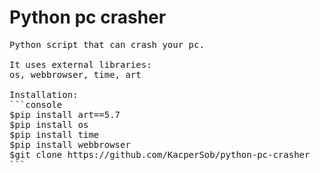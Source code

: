 # Python pc crasher
<pre>
Python script that can crash your pc.

It uses external libraries:
os, webbrowser, time, art

Installation:
```console
$pip install art==5.7
$pip install os
$pip install time
$pip install webbrowser
$git clone https://github.com/KacperSob/python-pc-crasher
```

</pre>
